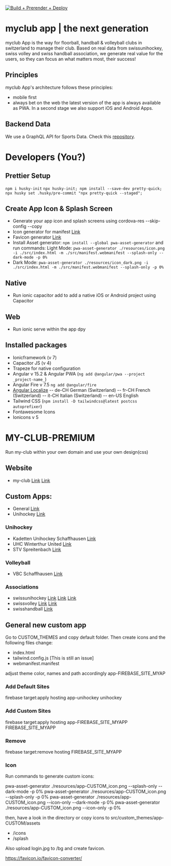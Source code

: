 [![Build + Prerender + Deploy](https://github.com/myclubapp/app/actions/workflows/main.yml/badge.svg)](https://github.com/myclubapp/app/actions/workflows/main.yml)

# myclub app | the next generation

myclub App is the way for floorball, handball & volleyball clubs in switzerland to manage their club. Based on real data from swissunihockey, swiss volley and swiss handball association, we generate real value for the users, so they can focus an what matters most, their success!

## Principles

myclub App's architecture follows these principles:

- mobile first
- always bet on the web
  the latest version of the app is always available as PWA. In a second stage we also support iOS and Android Apps.

## Backend Data

We use a GraphQL API for Sports Data. Check this [repository](https://github.com/myclubapp/backend).

# Developers (You?)

## Prettier Setup

`npm i husky-init`
`npx husky-init; npm install --save-dev pretty-quick; npx husky set .husky/pre-commit "npx pretty-quick --staged";`

## Create App Icon & Splash Screen

- Generate your app icon and splash screens using cordova-res --skip-config --copy
- Icon generator for manifest [Link](https://manifest-gen.netlify.app/)
- Favicon generator [Link](https://www.hoststar.ch/de/tools/favicon-generator)
- Install Asset generator: `npm install --global pwa-asset-generator` and run commands:
  Light Mode: `pwa-asset-generator ./resources/icon.png -i ./src/index.html -m ./src/manifest.webmanifest --splash-only --dark-mode -p 0% `
- Dark Mode: `pwa-asset-generator ./resources/icon_dark.png -i ./src/index.html -m ./src/manifest.webmanifest --splash-only -p 0% `

## Native

- Run ionic capacitor add to add a native iOS or Android project using Capacitor

## Web

- Run ionic serve within the app dpy

## Installed packages

- Ionicframework (v 7)
- Capacitor JS (v 4)
- Trapeze for native configuration
- Angular v 15.2 & Angular PWA (`ng add @angular/pwa --project _project-name_`)
- Angular Fire v 7.5 `ng add @angular/fire`
- [Angular Localize](https://angular.io/guide/i18n-common-locale-id)
  -- de-CH German (Switzerland)
  -- fr-CH French (Switzerland)
  -- it-CH Italian (Switzerland)
  -- en-US English
- Tailwind CSS (`npm install -D tailwindcss@latest postcss autoprefixer`)
- Fontawesome Icons
- Ionicons v 5

# MY-CLUB-PREMIUM
Run my-club within your own domain and use your own design(css)

## Website
- my-club [Link](https://my-club.web.app) [Link](https://my-club.app)

## Custom Apps:
- General [Link](https://my-swissvolley.web.app)
- Unihockey [Link](https://unihockey.web.app)

### Unihockey
- Kadetten Unihockey Schaffhausen [Link](https://kadetten-unihockey.web.app)
- UHC Winterthur United [Link](https://uhc-win-u.web.app)
- STV Spreitenbach [Link](https://stv-spreitenbach.web.app)

### Volleyball
- VBC Schaffhausen [Link](https://vbc-schaffhausen.web.app)

### Associations
- swissunihockey [Link](https://my-swissunihockey.web.app) [Link](https://my-swiss-unihockey.web.app) [Link](https://my-suhv.web.app)
- swissvolley [Link](https://my-swissvolley.web.app) [Link](https://my-volleyball.web.app)
- swisshandball [Link](https://shv.web.app)

## General new custom app

Go to CUSTOM_THEMES and copy default folder. Then create icons and the following files change:

- index.html
- tailwind.config.js [This is still an issue]
- webmanifest.manifest

adjust theme color, names and path accordingly app-FIREBASE_SITE_MYAP

### Add Default Sites

firebase target:apply hosting app-unihockey unihockey

### Add Custom Sites

firebase target:apply hosting app-FIREBASE_SITE_MYAPP FIREBASE_SITE_MYAPP

### Remove

firebase target:remove hosting FIREBASE_SITE_MYAPP

### Icon

Run commands to generate custom icons:

pwa-asset-generator ./resources/app-CUSTOM_icon.png --splash-only --dark-mode -p 0%
pwa-asset-generator ./resources/app-CUSTOM_icon.png --splash-only -p 0%
pwa-asset-generator ./resources/app-CUSTOM_icon.png --icon-only --dark-mode -p 0%
pwa-asset-generator ./resources/app-CUSTOM_icon.png --icon-only -p 0%

then, have a look in the directory or copy icons to src/custom_themes/app-CUSTOM/assets

- /icons
- /splash

Also upload login.jpg to /bg and create favicon.

https://favicon.io/favicon-converter/
